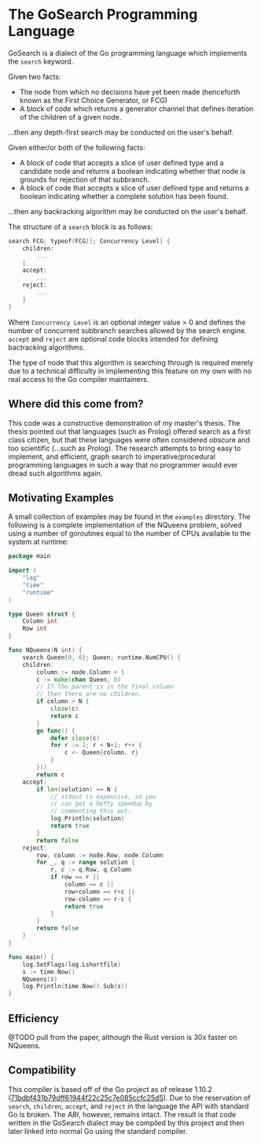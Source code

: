 # The GoSearch Programming Language

GoSearch is a dialect of the Go programming language which implements the `search` keyword.

Given two facts:
* The node from which no decisions have yet been made (henceforth known as the First Choice Generator, or FCG)
* A block of code which returns a generator channel that defines iteration of the children of a given node.

...then any depth-first search may be conducted on the user's behalf.

Given either/or both of the following facts:
* A block of code that accepts a slice of user defined type and a candidate node and returns a boolean indicating whether that node is grounds for rejection of that subbranch.
* A block of code that accepts a slice of user defined type and returns a boolean indicating whether a complete solution has been found.

...then any backracking algorithm may be conducted on the user's behalf.

The structure of a `search` block is as follows:

```go
search FCG; typeof(FCG)[; Concurrency Level] {
	children:
		...
	[
	accept:
		...
	reject:
		...
	]
}
```

Where `Concurrency Level` is an optional integer value > 0 and defines the number of concurrent subbranch searches allowed by the search engine. `accept` and `reject` are optional code blocks intended for defining bactracking algorithms.

The type of node that this algorithm is searching through is required merely due to a technical difficulty in implementing this feature on my own with no real access to the Go compiler maintainers.

## Where did this come from?
This code was a constructive demonstration of my master's thesis. The thesis pointed out that languages (such as Prolog) offered search as a first class citizen, but that these languages were often considered obscure and too scientific (...such as Prolog). The research attempts to bring easy to implement, and efficient, graph search to imperative/procedural programming languages in such a way that no programmer would ever dread such algorithms again.

## Motivating Examples
A small collection of examples may be found in the `examples` directory. The following is a complete implementation of the NQueens problem, solved using a number of goroutines equal to the number of CPUs available to the system at runtime:

```go
package main

import (
	"log"
	"time"
	"runtime"
)

type Queen struct {
	Column int
	Row int
}

func NQueens(N int) {
	search Queen{0, 0}; Queen; runtime.NumCPU() {
	children:
		column := node.Column + 1
		c := make(chan Queen, 0)
		// If the parent is in the final column
		// then there are no children.
		if column > N {
			close(c)
			return c
		}
		go func() {
			defer close(c)
			for r := 1; r < N+1; r++ {
				c <- Queen{column, r}
			}
		}()
		return c
	accept:
		if len(solution) == N {
			// stdout is expensive, so you
			// can get a hefty speedup by
			// commenting this out.
			log.Println(solution)
			return true
		}
		return false
	reject:
		row, column := node.Row, node.Column
		for _, q := range solution {
			r, c := q.Row, q.Column
			if row == r ||
				column == c ||
				row+column == r+c ||
				row-column == r-c {
				return true
			}
		}
		return false
	}
}

func main() {
	log.SetFlags(log.Lshortfile)
	s := time.Now()
	NQueens(8)
	log.Println(time.Now().Sub(s))
}

```

## Efficiency
@TODO pull from the paper, although the Rust version is 30x faster on NQueens.

## Compatibility
This compiler is based off of the Go project as of release 1.10.2 ([71bdbf431b79dff61944f22c25c7e085ccfc25d5](https://github.com/christopher-henderson/GoSearch/commit/71bdbf431b79dff61944f22c25c7e085ccfc25d5)). Due to the reservation of `search`, `children`, `accept`, and `reject` in the language the API with standard Go is broken. The _ABI_, however, remains intact. The result is that code written in the GoSearch dialect may be compiled by this project and then later linked into normal Go using the standard compiler.

